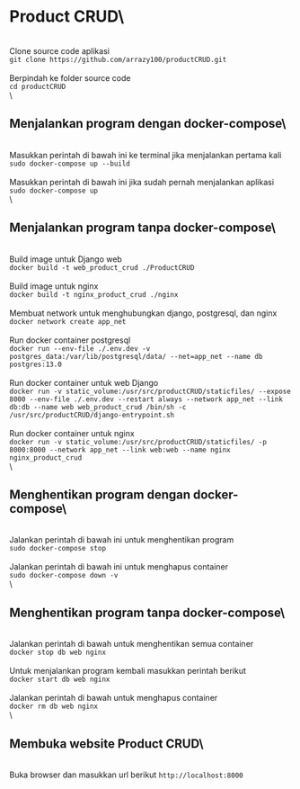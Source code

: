 # Product CRUD\
\
Clone source code aplikasi\
`git clone https://github.com/arrazy100/productCRUD.git`\
\
Berpindah ke folder source code\
`cd productCRUD`\
\
## Menjalankan program dengan docker-compose\
\
Masukkan perintah di bawah ini ke terminal jika menjalankan pertama kali\
`sudo docker-compose up --build`\
\
Masukkan perintah di bawah ini jika sudah pernah menjalankan aplikasi\
`sudo docker-compose up`\
\
## Menjalankan program tanpa docker-compose\
\
Build image untuk Django web\
`docker build -t web_product_crud ./ProductCRUD`\
\
Build image untuk nginx\
`docker build -t nginx_product_crud ./nginx`\
\
Membuat network untuk menghubungkan django, postgresql, dan nginx\
`docker network create app_net`\
\
Run docker container postgresql\
`docker run --env-file ./.env.dev -v postgres_data:/var/lib/postgresql/data/ --net=app_net --name db postgres:13.0`\
\
Run docker container untuk web Django\
`docker run -v static_volume:/usr/src/productCRUD/staticfiles/ --expose 8000 --env-file ./.env.dev --restart always --network app_net --link db:db --name web web_product_crud /bin/sh -c /usr/src/productCRUD/django-entrypoint.sh`\
\
Run docker container untuk nginx\
`docker run -v static_volume:/usr/src/productCRUD/staticfiles/ -p 8000:8000 --network app_net --link web:web --name nginx nginx_product_crud`\
\
## Menghentikan program dengan docker-compose\
\
Jalankan perintah di bawah  ini untuk menghentikan program\
`sudo docker-compose stop`\
\
Jalankan perintah di bawah ini untuk menghapus container\
`sudo docker-compose down -v`\
\
## Menghentikan program tanpa docker-compose\
\
Jalankan perintah di bawah untuk menghentikan semua container\
`docker stop db web nginx`\
\
Untuk menjalankan program kembali masukkan perintah berikut\
`docker start db web nginx`\
\
Jalankan perintah di bawah untuk menghapus container\
`docker rm db web nginx`\
\
## Membuka website Product CRUD\
\
Buka browser dan masukkan url berikut `http://localhost:8000`